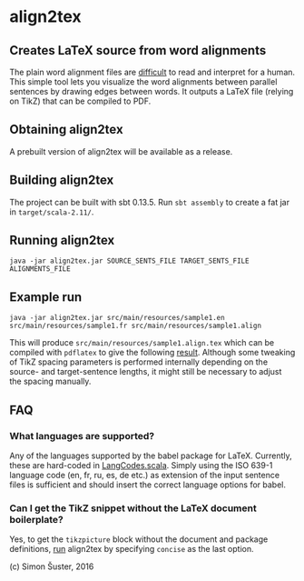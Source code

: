 # align2tex
## Creates LaTeX source from word alignments

The plain word alignment files are [difficult](src/main/resources/sample1.align) to read and interpret for a human. This simple tool lets you visualize the word alignments between parallel sentences by drawing edges between words. It outputs a LaTeX file (relying on TikZ) that can be compiled to PDF.

## Obtaining align2tex

A prebuilt version of align2tex will be available as a release.

## Building align2tex

The project can be built with sbt 0.13.5. Run `sbt assembly` to create a fat jar in `target/scala-2.11/`.

## Running align2tex <a name="run"></a>

```
java -jar align2tex.jar SOURCE_SENTS_FILE TARGET_SENTS_FILE ALIGNMENTS_FILE
```

## Example run

```
java -jar align2tex.jar src/main/resources/sample1.en src/main/resources/sample1.fr src/main/resources/sample1.align
```

This will produce `src/main/resources/sample1.align.tex` which can be compiled with `pdflatex` to give the following [result](sample1.align.pdf). Although some tweaking of TikZ spacing parameters is performed internally depending on the source- and target-sentence lengths, it might still be necessary to adjust the spacing manually.

## FAQ
### What languages are supported?

Any of the languages supported by the babel package for LaTeX. Currently, these are hard-coded in [LangCodes.scala](src/main/scala/LangCodes.scala). Simply using the ISO 639-1 language code (en, fr, ru, es, de etc.) as extension of the input sentence files is sufficient and should insert the correct language options for babel.

### Can I get the TikZ snippet without the LaTeX document boilerplate?
Yes, to get the `tikzpicture` block without the document and package definitions, [run](#run) align2tex by specifying `concise` as the last option.

(c) Simon Šuster, 2016
